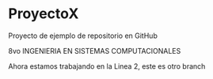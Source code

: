 # ProyectoX
Proyecto de ejemplo de repositorio en GitHub

8vo INGENIERIA EN SISTEMAS COMPUTACIONALES

Ahora estamos trabajando en la Linea 2, este es otro branch